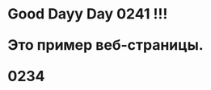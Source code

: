<!DOCTYPE html>
<html>
<head>
    <title>Пример веб-страницы</title>
</head>
<body>
    <h1> Good Dayy Day 0241 !!!</h1w>
    <p>Это пример веб-страницы.</p>
</body>0234
</html>

